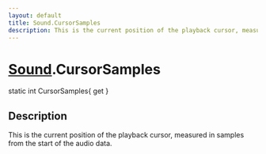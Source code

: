 ```yaml
---
layout: default
title: Sound.CursorSamples
description: This is the current position of the playback cursor, measured in samples from the start of the audio data.
---
```

# [Sound]({{site.url}}/Pages/Reference/Sound.html).CursorSamples

<div class='signature' markdown='1'>
static int CursorSamples{ get }
</div>

## Description
This is the current position of the playback cursor,
measured in samples from the start of the audio data.

